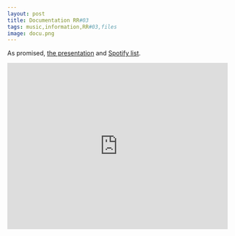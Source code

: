 ```yaml
---
layout: post
title: Documentation RR#03
tags: music,information,RR#03,files
image: docu.png
---
```



As promised, [the presentation](https://rogueRope.be/assets/docs/inleiding.html) and [Spotify list](https://open.spotify.com/user/roguerope/playlist/10fPreFzDRgNHPQT9AllqT).

<iframe src="https://embed.spotify.com/?uri=spotify%3Auser%3Aroguerope%3Aplaylist%3A10fPreFzDRgNHPQT9AllqT"  width="100%" height="380" frameborder="0" allowtransparency="true"></iframe>

